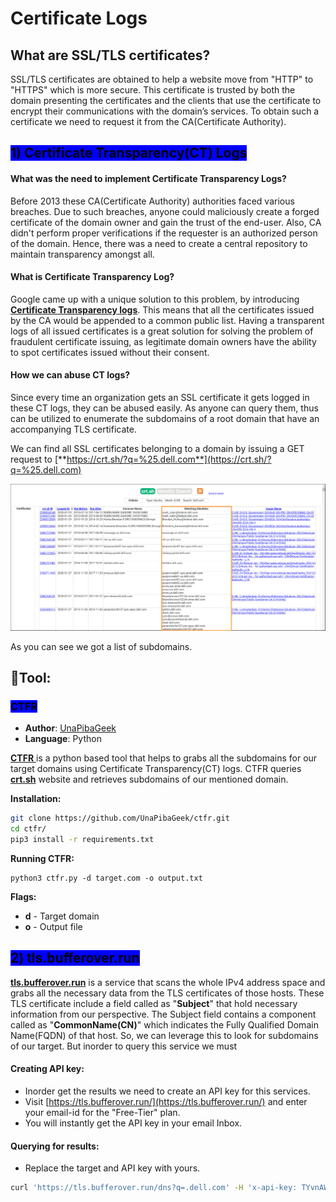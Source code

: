 # Certificate Logs

## What are SSL/TLS certificates?

SSL/TLS certificates are obtained to help a website move from "HTTP" to "HTTPS" which is more secure. This certificate is trusted by both the domain presenting the certificates and the clients that use the certificate to encrypt their communications with the domain’s services. To obtain such a certificate we need to request it from the CA(Certificate Authority).



## <mark style="background-color:blue;">1) Certificate Transparency(CT) Logs</mark>

#### What was the need to implement Certificate Transparency Logs?

Before 2013 these CA(Certificate Authority) authorities faced various breaches. Due to such breaches, anyone could maliciously create a forged certificate of the domain owner and gain the trust of the end-user. Also, CA didn't perform proper verifications if the requester is an authorized person of the domain. Hence, there was a need to create a central repository to maintain transparency amongst all.&#x20;

#### What is Certificate Transparency Log?

Google came up with a unique solution to this problem, by introducing [**Certificate Transparency logs**](https://certificate.transparency.dev/). This means that all the certificates issued by the CA would be appended to a common public list. Having a transparent logs of all issued certificates is a great solution for solving the problem of fraudulent certificate issuing, as legitimate domain owners have the ability to spot certificates issued without their consent.

#### How we can abuse CT logs?

Since every time an organization gets an SSL certificate it gets logged in these CT logs, they can be abused easily. As anyone can query them, thus can be utilized to enumerate the subdomains of a root domain that have an accompanying TLS certificate.&#x20;

We can find all SSL certificates belonging to a domain by issuing a GET request to [**https://crt.sh/?q=%25.dell.com**](https://crt.sh/?q=%25.dell.com)

![Screenshot from crt.sh](../.gitbook/assets/crt.png)

As you can see we got a list of subdomains.



## 🔧Tool: &#x20;

### <mark style="background-color:blue;">CTFR</mark>

* **Author**: [UnaPibaGeek](https://github.com/UnaPibaGeek)
* **Language**: Python

[**CTFR** ](https://github.com/UnaPibaGeek/ctfr) is a python based tool that helps to grabs all the subdomains for our target domains using Certificate Transparency(CT) logs. CTFR queries [**crt.sh**](https://crt.sh/) website and retrieves subdomains of our mentioned domain.&#x20;

**Installation:**

```bash
git clone https://github.com/UnaPibaGeek/ctfr.git
cd ctfr/
pip3 install -r requirements.txt
```

**Running CTFR:**

```
python3 ctfr.py -d target.com -o output.txt
```

**Flags:**

* **d** - Target domain
* **o** - Output file





## <mark style="background-color:blue;">2) tls.bufferover.run</mark>

[**tls.bufferover.run**](https://tls.bufferover.run/) is a service that scans the whole IPv4 address space and grabs all the necessary data from the TLS certificates of those hosts. These TLS certificate include a field called as "**Subject**" that hold necessary information from our perspective. The Subject field contains a component called as "**CommonName(CN)**" which indicates the Fully Qualified Domain Name(FQDN) of that host. So, we can leverage this to look for subdomains of our target. But inorder to query this service we must&#x20;



#### Creating API key:

* Inorder get the results we need to create an API key for this services.
* Visit [https://tls.bufferover.run/](https://tls.bufferover.run/) and enter your email-id for the "Free-Tier" plan.
* You will instantly get the API key in your email Inbox.&#x20;

#### Querying for results:

* Replace the target and API key with yours.

```bash
curl 'https://tls.bufferover.run/dns?q=.dell.com' -H 'x-api-key: TYvnAWCtsmJKTjcYs9bE91aNs8GZZMo5lCX3i06a'| jq -r .Results[] | cut -d ',' -f5 | grep -F ".dell.com" | sort -u output.txt
```

